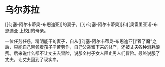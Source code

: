 # 乌尔苏拉

[[何塞-阿尔卡蒂奥-布恩迪亚]]的妻子。[[小何塞-阿尔卡蒂奥]]和[[奥雷里亚诺-布恩迪亚 上校]]的母亲。

一位任劳任怨，精明能干的妻子，自从[[何塞-阿尔卡蒂奥-布恩迪亚]]“着了魔”之后，只能自己带领着孩子辛苦劳作，自己父亲留下来的财产，还被丈夫各种消耗浪费。后来说什么都不让丈夫去冒险，说服全村子女人阻止男人们冒险。最终说服了丈夫，让丈夫回到了现实中。